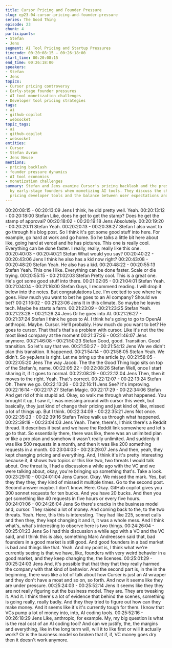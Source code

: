 ```yaml
---
title: Cursor Pricing and Founder Pressure
slug: ep23-04-cursor-pricing-and-founder-pressure
series: The Good Thing
episode: 23
chunk: 4
participants:
- Stefan
- Jens
segment: AI Tool Pricing and Startup Pressures
timecode: 00:20:08:15 – 00:26:18:00
start_time: 00:20:08:15
end_time: 00:26:18:00
speakers:
- Stefan
- Jens
topics:
- Cursor pricing controversy
- Early-stage founder pressures
- AI tool monetization challenges
- Developer tool pricing strategies
tags:
- ai
- github-copilot
- websocket
topic_tags:
- ai
- github-copilot
- websocket
entities:
- Cursor
- Stefan Avram
- Jens Neuse
mentions:
- pricing backlash
- founder pressure dynamics
- AI tool economics
- monetization challenges
summary: Stefan and Jens examine Cursor's pricing backlash and the pressures faced
  by early-stage founders when monetizing AI tools. They discuss the challenges of
  pricing developer tools and the balance between user expectations and business sustainability.
---
```



00:20:08:15 - 00:20:13:09
Jens
I think, he did pretty well. Yeah.
00:20:13:12 - 00:20:18:00
Stefan
Like, does he get to get the stamp? Does he get the stamp of approval?
00:20:18:02 - 00:20:19:18
Jens
Absolutely.
00:20:19:20 - 00:20:20:11
Stefan
Yeah.
00:20:20:13 - 00:20:39:27
Stefan
I also want to go through his blog post. So I think it's got some good stuff into here. For
example, go hard at work and go home. So he talks a little bit here about like, going hard at
vercel and he has pictures. This one is really cool. Everything can be done faster. I really, really,
really like this one.
00:20:40:03 - 00:20:40:21
Stefan
What would you say?
00:20:40:22 - 00:20:43:06
Jens
I think he also has a kid now right?
00:20:43:08 - 00:20:48:20
Stefan
Yeah. He also has a kid.
00:20:48:22 - 00:20:55:13
Stefan
Yeah. This one I like. Everything can be done faster. Scale or die trying.
00:20:55:15 - 00:21:02:03
Stefan
Pretty cool. This is a great one. He's got some good stuff into there.
00:21:02:05 - 00:21:04:01
Stefan
Yeah.
00:21:04:04 - 00:21:16:00
Stefan
Guys, I recommend reading. I will drop it below into the notes. But congratulations Lee. I'm
excited to see where he goes. How much you want to bet he goes to an AI company? Should
we bet?
00:21:16:02 - 00:21:23:06
Jens
It in this climate. So maybe he leaves tech. Maybe he starts a farm.
00:21:23:09 - 00:21:23:25
Stefan
Yeah.
00:21:23:28 - 00:21:26:24
Jens
Or he goes into AI.
00:21:26:27 - 00:21:37:24
Stefan
I think he goes to AI. I think he's going to go to OpenAI anthropic. Maybe. Cursor. He'll probably.
How much do you want to bet? He goes to cursor.
That that's that's a problem with cursor. Like it's not the the most liked company at the moment
00:21:37:26 - 00:21:46:07
Jens
anymore.
00:21:46:08 - 00:21:50:23
Stefan
Good, good. Transition. Good transition. So let's say that we.
00:21:50:27 - 00:21:54:12
Jens
We we didn't plan this transition. It happened.
00:21:54:14 - 00:21:58:05
Stefan
Yeah. We didn't. So yepJens is right. Let me bring up the article by.
00:21:58:05 - 00:22:05:20
Jens
The way Jacob. The the the Good Thing logo sits on top of the Stefan's, name.
00:22:05:22 - 00:22:08:26
Stefan
Well, once I start sharing it, if it goes to normal.
00:22:08:29 - 00:22:12:04
Jens
Then, then it moves to the right. Yeah. That's correct.
00:22:12:07 - 00:22:13:24
Stefan
Oh. There we go.
00:22:13:26 - 00:22:16:11
Jens
See? It's improving.
00:22:16:14 - 00:22:17:27
Stefan
Magic.
00:22:17:29 - 00:22:34:06
Stefan
And get rid of this stupid ad. Okay, so walk me through what happened. You brought it up, I saw
it, I was messing around with cursor this week, but basically, they just kind of change their
pricing and just kind of, like, missed a lot of things up. But I think.
00:22:34:09 - 00:22:35:21
Jens
Not once.
00:22:35:23 - 00:22:39:16
Stefan
Twice walk us through what happened.
00:22:39:18 - 00:23:04:03
Jens
Yeah. There, there's, I think there's a Reddit thread. It describes it best and we have the Reddit
link somewhere and let's go to that. So essentially there, there was like, there was an unlimited
plan or like a pro plan and somehow it wasn't really unlimited. And suddenly it was like 500
requests in a month, and then it was like 200 something requests in a month.
00:23:04:03 - 00:23:29:07
Jens
And then, yeah, they kept changing pricing and everything. And, I think it's it's pretty interesting
because it, it shows two topics or this like two, two threats I would talk about. One threat is, I
had a discussion a while ago with the VC and we were talking about, okay, you're bringing up
something that's. Take a look.
00:23:29:10 - 00:24:01:04
Jens
Cursor. Okay. We missed the mark. Yes, but they they they, they kind of missed it multiple times.
Go to the second post. Second answer maybe. I don't know. Here. Okay. GitHub copilot gives
you 300 sonnet requests for ten bucks. And you have 20 bucks. And then you get something
like 40 requests in five hours or every five hours.
00:24:01:06 - 00:24:26:04
Jens
So there's cracks in the business model and, cursor. They raised a lot of money. And coming
back to the, to the two threats. Yeah. Here, this this is interesting. They had like 225, sonnet
calls and then they, they kept changing it and it, it was a whole mess. And I think what's, what's
interesting to observe here is two things.
00:24:26:04 - 00:25:01:23
Jens
So I had this discussion a while ago with a VC and the VC said, and I think this is also,
something Marc Andreessen said that, bad founders in a good market is still good. And good
founders in a bad market is bad and things like that. Yeah. And my point is, I think what we're
currently seeing is that we have, like, founders with very weird behavior in a good market, and
they keep changing the, the licenses.
00:25:01:29 - 00:25:24:03
Jens
And, it's possible that that they that they really harmed the company with that kind of behavior.
And the second part is, in the in the beginning, there was like a lot of talk about how Curser is
just an AI wrapper and they don't have a moat and so on, so forth. And now it seems like they
are under pressure.
00:25:24:03 - 00:25:52:14
Jens
It seems like they they are not really figuring out the business model. They are. They are
tweaking it. And it. I think there's a lot of evidence that behind the scenes, something is going
really, really badly. And they they tried to figure out how can they make money. And it seems like
it's it's currently tough for them. I know that VCs pump a lot of money into, into, AI coding tools.
00:25:52:16 - 00:26:18:29
Jens
Like, anthropic, for example. My, my big question is what is the real cost of an AI coding tool?
And can we justify, the, the margins and everything, like in the long term will, will it to like first or
will it actually work? Or is the business model so broken that if, if, VC money goes dry then it
doesn't work anymore.